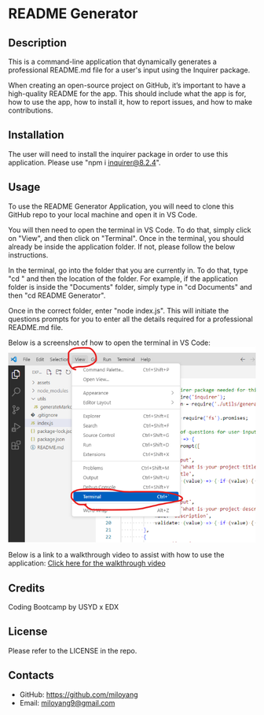 # README Generator

## Description

This is a command-line application that dynamically generates a professional README.md file for a user's input using the Inquirer package. 

When creating an open-source project on GitHub, it’s important to have a high-quality README for the app. This should include what the app is for, how to use the app, how to install it, how to report issues, and how to make contributions. 

## Installation

The user will need to install the inquirer package in order to use this application. Please use "npm i inquirer@8.2.4". 

## Usage

To use the README Generator Application, you will need to clone this GitHub repo to your local machine and open it in VS Code. 

You will then need to open the terminal in VS Code. To do that, simply click on "View", and then click on "Terminal". Once in the terminal, you should already be inside the application folder. If not, please follow the below instructions. 

In the terminal, go into the folder that you are currently in. To do that, type "cd " and then the location of the folder. For example, if the application folder is inside the "Documents" folder, simply type in "cd Documents" and then "cd README Generator". 

Once in the correct folder, enter "node index.js". This will initiate the questions prompts for you to enter all the details required for a professional README.md file. 

Below is a screenshot of how to open the terminal in VS Code:
![Screenshot of how to open the terminal in VS Code](assets/images/screenshot.png)

Below is a link to a walkthrough video to assist with how to use the application:
[Click here for the walkthrough video]( https://drive.google.com/file/d/1aMU7cN8cAIz_Bstxsr0-7BjRGD3RcYjD/view)

## Credits

Coding Bootcamp by USYD x EDX

## License

Please refer to the LICENSE in the repo.

## Contacts

* GitHub: https://github.com/miloyang
* Email: miloyang9@gmail.com
